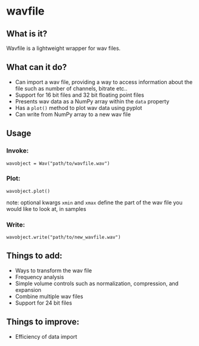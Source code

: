 # wavfile
## What is it?
Wavfile is a lightweight wrapper for wav files.

## What can it do?
* Can import a wav file, providing a way to access information about the file such as number of channels, bitrate etc..
* Support for 16 bit files and 32 bit floating point files
* Presents wav data as a NumPy array within the `data` property
* Has a `plot()` method to plot wav data using pyplot
* Can write from NumPy array to a new wav file

## Usage
### Invoke:
    wavobject = Wav("path/to/wavfile.wav")
### Plot:
    wavobject.plot()
note: optional kwargs `xmin` and `xmax` define the part of the wav file you would like to look at, in samples
### Write:
    wavobject.write("path/to/new_wavfile.wav")

## Things to add:
* Ways to transform the wav file
* Frequency analysis
* Simple volume controls such as normalization, compression, and expansion
* Combine multiple wav files
* Support for 24 bit files

## Things to improve:
* Efficiency of data import
